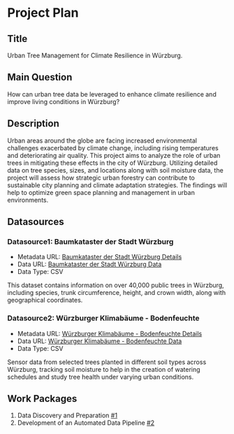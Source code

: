 # Project Plan

## Title
<!-- Give your project a short title. -->
Urban Tree Management for Climate Resilience in Würzburg.

## Main Question

<!-- Think about one main question you want to answer based on the data. -->
How can urban tree data be leveraged to enhance climate resilience and improve living conditions in Würzburg?

## Description

<!-- Describe your data science project in max. 200 words. Consider writing about why and how you attempt it. -->
Urban areas around the globe are facing increased environmental challenges exacerbated by climate change, including rising temperatures and deteriorating air quality. This project aims to analyze the role of urban trees in mitigating these effects in the city of Würzburg. Utilizing detailed data on tree species, sizes, and locations along with soil moisture data, the project will assess how strategic urban forestry can contribute to sustainable city planning and climate adaptation strategies. The findings will help to optimize green space planning and management in urban environments.

## Datasources

<!-- Describe each datasources you plan to use in a section. Use the prefic "DatasourceX" where X is the id of the datasource. -->

### Datasource1: Baumkataster der Stadt Würzburg
* Metadata URL: [Baumkataster der Stadt Würzburg Details](https://www.govdata.de/web/guest/suchen/-/details/baumkataster-der-stadt-wurzburg)
* Data URL: [Baumkataster der Stadt Würzburg Data](https://opendata.wuerzburg.de/api/v2/catalog/datasets/baumkataster_stadt_wuerzburg/exports/csv)
* Data Type: CSV

This dataset contains information on over 40,000 public trees in Würzburg, including species, trunk circumference, height, and crown width, along with geographical coordinates.


### Datasource2: Würzburger Klimabäume - Bodenfeuchte
* Metadata URL: [Würzburger Klimabäume - Bodenfeuchte Details](https://www.govdata.de/web/guest/suchen/-/details/wurzburger-klimabaeume-bodenfeuchte)
* Data URL: [Würzburger Klimabäume - Bodenfeuchte Data](https://opendata.wuerzburg.de/api/v2/catalog/datasets/sls-klimabaeume/exports/csv)
* Data Type: CSV

Sensor data from selected trees planted in different soil types across Würzburg, tracking soil moisture to help in the creation of watering schedules and study tree health under varying urban conditions.


## Work Packages

<!-- List of work packages ordered sequentially, each pointing to an issue with more details. -->

1. Data Discovery and Preparation [#1][i1]
2. Development of an Automated Data Pipeline [#2][i2]


[i1]: https://github.com/iremhalac/made-template/issues/1
[i2]: https://github.com/iremhalac/made-template/issues/2
